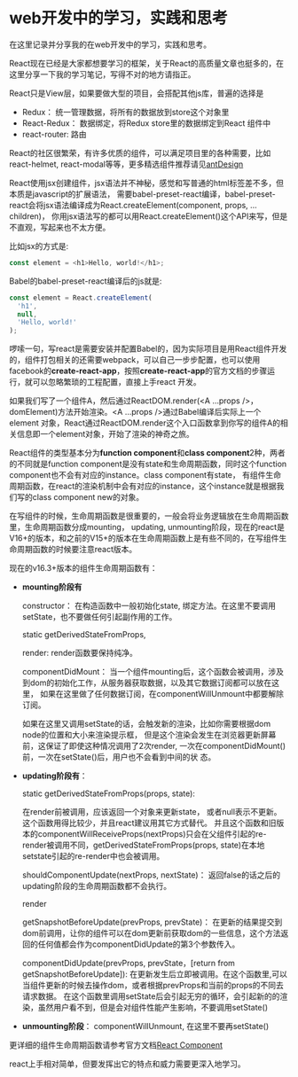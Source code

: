 # web开发中的学习，实践和思考

在这里记录并分享我的在web开发中的学习，实践和思考。

React现在已经是大家都想要学习的框架，关于React的高质量文章也挺多的，在这里分享一下我的学习笔记，写得不对的地方请指正。

React只是View层，如果要做大型的项目，会搭配其他js库，普遍的选择是
- Redux： 统一管理数据，将所有的数据放到store这个对象里
- React-Redux： 数据绑定，将Redux store里的数据绑定到React 组件中
- react-router: 路由

React的社区很繁荣，有许多优质的组件，可以满足项目里的各种需要，比如react-helmet, react-modal等等，更多精选组件推荐请见[antDesign](https://ant.design/docs/react/recommendation-cn)


React使用jsx创建组件，jsx语法并不神秘，感觉和写普通的html标签差不多，但本质是javascript的扩展语法， 需要babel-preset-react编译，babel-preset-react会将jsx语法编译成为React.createElement(component, props, …children)，
你用jsx语法写的都可以用React.createElement()这个API来写，但是不直观，写起来也不太方便。

比如jsx的方式是:
```javascript
const element = <h1>Hello, world!</h1>;

```
Babel的babel-preset-react编译后的js就是:

```javascript
const element = React.createElement(
  'h1',
  null,
  'Hello, world!'
);
```
啰嗦一句，写react是需要安装并配置Babel的，因为实际项目是用React组件开发的，组件打包相关的还需要webpack，可以自己一步步配置，也可以使用facebook的**create-react-app**，按照**create-react-app**的官方文档的步骤运行，就可以忽略繁琐的工程配置，直接上手react 开发。

如果我们写了一个组件A，然后通过ReactDOM.render(<A …props />， domElement)方法开始渲染。<A …props />通过Babel编译后实际上一个element 对象，React通过ReactDOM.render这个入口函数拿到你写的组件A的相关信息即一个element对象，开始了渲染的神奇之旅。

React组件的类型基本分为**function component**和**class component**2种，两者的不同就是function component是没有state和生命周期函数，同时这个function component也不会有对应的instance。class component有state， 有组件生命周期函数，在react的渲染机制中会有对应的instance，这个instance就是根据我们写的class component new的对象。

在写组件的时候，生命周期函数是很重要的，一般会将业务逻辑放在生命周期函数里，生命周期函数分成mounting， updating,  unmounting阶段，现在的react是V16+的版本，和之前的V15+的版本在生命周期函数上是有些不同的，在写组件生命周期函数的时候要注意react版本。

现在的v16.3+版本的组件生命周期函数有：

* **mounting阶段有**

  constructor：
  在构造函数中一般初始化state, 绑定方法。在这里不要调用setState，也不要做任何引起副作用的工作。

  static getDerivedStateFromProps, 


  render: render函数要保持纯净。


  componentDidMount：
  当一个组件mounting后，这个函数会被调用，涉及到dom的初始化工作，从服务器获取数据，以及其它数据订阅都可以放在这里，
  如果在这里做了任何数据订阅，在componentWillUnmount中都要解除订阅。

  如果在这里又调用setState的话，会触发新的渲染，比如你需要根据dom node的位置和大小来渲染提示框，
  但是这个渲染会发生在浏览器更新屏幕前，这保证了即使这种情况调用了2次render, 一次在componentDidMount()前，一次在setState()后，用户也不会看到中间的状   态。


* **updating阶段有**：

  static getDerivedStateFromProps(props, state):

  在render前被调用，应该返回一个对象来更新state， 或者null表示不更新。这个函数用得比较少，并且react建议用其它方式替代。
  并且这个函数和旧版本的componentWillReceiveProps(nextProps)只会在父组件引起的re-render被调用不同，getDerivedStateFromProps(props, state)在本地   setstate引起的re-render中也会被调用。

  shouldComponentUpdate(nextProps, nextState)：
  返回false的话之后的updating阶段的生命周期函数都不会执行。

  render

  getSnapshotBeforeUpdate(prevProps, prevState)：
  在更新的结果提交到dom前调用，让你的组件可以在dom更新前获取dom的一些信息，这个方法返回的任何值都会作为componentDidUpdate的第3个参数传入。


  componentDidUpdate(prevProps,  prevState，[return from getSnapshotBeforeUpdate]):
  在更新发生后立即被调用。在这个函数里,可以当组件更新的时候去操作dom，或者根据prevProps和当前的props的不同去请求数据。
 在这个函数里调用setState后会引起无穷的循环，会引起新的的渲染，虽然用户看不到，但是会对组件性能产生影响，不要调用setState()

* **unmounting阶段**：
    componentWillUnmount, 在这里不要再setState()

更详细的组件生命周期函数请参考官方文档[React Component](https://reactjs.org/docs/react-component.html)

react上手相对简单，但要发挥出它的特点和威力需要更深入地学习。

